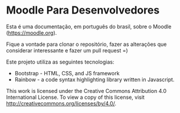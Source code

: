 # Moodle Para Desenvolvedores

Esta é uma documentação, em português do brasil, sobre o Moodle (https://moodle.org).

Fique a vontade para clonar o repositório,
fazer as alterações que considerar interessante
e fazer um pull request =)

Este projeto utiliza as seguintes tecnologias:

* Bootstrap - HTML, CSS, and JS framework
* Rainbow - a code syntax highlighting library written in Javascript.

This work is licensed under the Creative Commons Attribution 4.0 International License. To view a copy of this license, visit http://creativecommons.org/licenses/by/4.0/.
